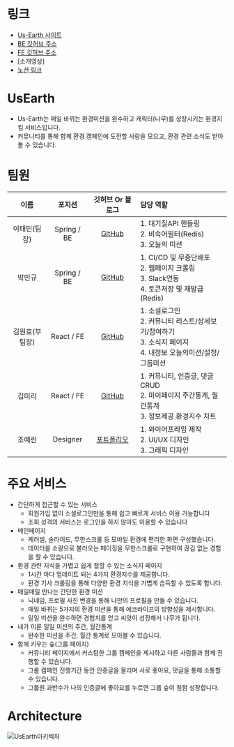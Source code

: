 # 링크
* [Us-Earth 사이트](https://usearth.co.kr)
* [BE 깃허브 주소](https://github.com/Us-Earth/UsEarth.git)
* [FE 깃허브 주소](https://github.com/Us-Earth/us-earth_fe.git)
* [소개영상]
* [노션 링크](https://www.notion.so/2fb82bcd1947457893f68acaee850f55)

# UsEarth
  * Us-Earth는 매일 바뀌는 환경미션을 완수하고 캐릭터(나무)를 성장시키는 환경지킴 서비스입니다. 
  * 커뮤니티를 통해 함께 환경 캠페인에 도전할 사람을 모으고, 환경 관련 소식도 받아볼 수 있습니다.

  
# 팀원
|이름|포지션|깃허브 Or 블로그|담당 역할|
|:-----:|:---:|:---:|:---|
|이태민(팀장)|Spring / BE|[GitHub](https://github.com/PhiloMonx1)|1. 대기질API 핸들링 </br>2. 비속어필터(Redis)</br> 3. 오늘의 미션|
|박민규|Spring / BE|[GitHub](https://github.com/Minkyu222341)|1. CI/CD 및 무중단배포 </br> 2. 웹페이지 크롤링 </br>3. Slack연동 <br/>4. 토큰저장 및 재발급(Redis)|
|김원호(부팀장)|React / FE|[GitHub](https://github.com/loveyoujgb)|1. 소셜로그인 </br>2. 커뮤니티 리스트/상세보기/참여하기</br> 3. 소식지 페이지</br> 4. 내정보 오늘의미션/설정/그룹미션|
|김미리|React / FE|[GitHub](https://github.com/woonhk90/us-earth_fe)|1. 커뮤니티, 인증글, 댓글 CRUD </br>2. 마이페이지 주간통계, 월간통계</br> 3. 정보제공 환경지수 차트|
|조예린|Designer|[포트폴리오](http://kkyy0406.cafe24.com/styling.html)|1. 와이어프레임 제작 </br>2. UI/UX 디자인</br> 3. 그래픽 디자인|

# 주요 서비스
- 간단하게 접근할 수 있는 서비스
    - 회원가입 없이 소셜로그인만을 통해 쉽고 빠르게 서비스 이용 가능합니다
    - 조회 성격의 서비스는 로그인을 하지 않아도 이용할 수 있습니다
- 메인페이지
    - 케러셀, 슬라이드, 무한스크롤 등 모바일 환경에 편리한 화면 구성했습니다.
    - 데이터를 소량으로 불러오는 페이징을 무한스크롤로 구현하여 끊김 없는 경험을 할 수 있습니다.
- 환경 관련 지식을 가볍고 쉽게 접할 수 있는 소식지 페이지
    - 1시간 마다 업데이트 되는 4가지 환경지수를 제공합니다.
    - 환경 기사 크롤링을 통해 다양한 환경 지식을 가볍게 습득할 수 있도록 합니다.
- 매일매일 만나는 간단한 환경 미션
    - 닉네임, 프로필 사진 변경을 통해 나만의 프로필을 만들 수 있습니다.
    - 매일 바뀌는 5가지의 환경 미션을 통해 에코라이프의 방향성을 제시합니다.
    - 일일 미션을 완수하면 경험치를 얻고 씨앗이 성장해서 나무가 됩니다. 
- 내가 이룬 일일 미션의 주간, 월간통계
    - 완수한 미션을 주간, 월간 통계로 모아볼 수 있습니다.
- 함께 키우는 숲(그룹 페이지)
    - 커뮤니티 페이지에서 커스텀한 그룹 캠페인을 제시하고 다른 사람들과 함께 진행할 수 있습니다.
    - 그룹 캠페인 진행기간 동안 인증글을 올리며 서로 좋아요, 댓글을 통해 소통할 수 있습니다.
    - 그룹원 과반수가 나의 인증글에 좋아요를 누르면 그룹 숲이 점점 성장합니다.

# Architecture
![UsEarth아키텍처](https://user-images.githubusercontent.com/108817236/193409607-020133eb-0686-462b-8e87-ee643a1deb13.png)
